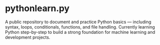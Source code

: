 # pythonlearn.py
A public repository to document and practice Python basics — including syntax, loops, conditionals, functions, and file handling. Currently learning Python step-by-step to build a strong foundation for machine learning and development projects.
